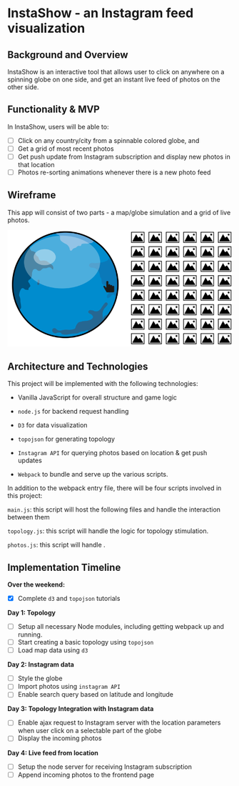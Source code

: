 # InstaShow - an Instagram feed visualization

## Background and Overview

InstaShow is an interactive tool that allows user to click on anywhere on a spinning globe on one side, and get an instant live feed of photos on the other side.

## Functionality & MVP

In InstaShow, users will be able to:

- [ ] Click on any country/city from a spinnable colored globe, and
- [ ] Get a grid of most recent photos
- [ ] Get push update from Instagram subscription and display new photos in that location
- [ ] Photos re-sorting animations whenever there is a new photo feed

## Wireframe

This app will consist of two parts - a map/globe simulation and a grid of live photos.

![](https://github.com/cylinda47/insta_show/blob/master/wireframe.png)

## Architecture and Technologies

This project will be implemented with the following technologies:

* Vanilla JavaScript for overall structure and game logic

* `node.js` for backend request handling
* `D3` for data visualization
* `topojson` for generating topology
* `Instagram API` for querying photos based on location & get push updates
* `Webpack` to bundle and serve up the various scripts.

In addition to the webpack entry file, there will be four scripts involved in this project:

`main.js`: this script will host the following files and handle the interaction between them

`topology.js`: this script will handle the logic for topology stimulation.

`photos.js`: this script will handle .

## Implementation Timeline

**Over the weekend:**

- [X] Complete `d3` and `topojson` tutorials

**Day 1: Topology**

- [ ] Setup all necessary Node modules, including getting webpack up and running.
- [ ] Start creating a basic topology using `topojson`
- [ ] Load map data using `d3`

**Day 2: Instagram data**

- [ ] Style the globe
- [ ] Import photos using `instagram API`
- [ ] Enable search query based on latitude and longitude

**Day 3: Topology Integration with Instagram data**

- [ ] Enable ajax request to Instagram server with the location parameters when user click on a selectable part of the globe
- [ ] Display the incoming photos

**Day 4: Live feed from location**

- [ ] Setup the node server for receiving Instagram subscription
- [ ] Append incoming photos to the frontend page
